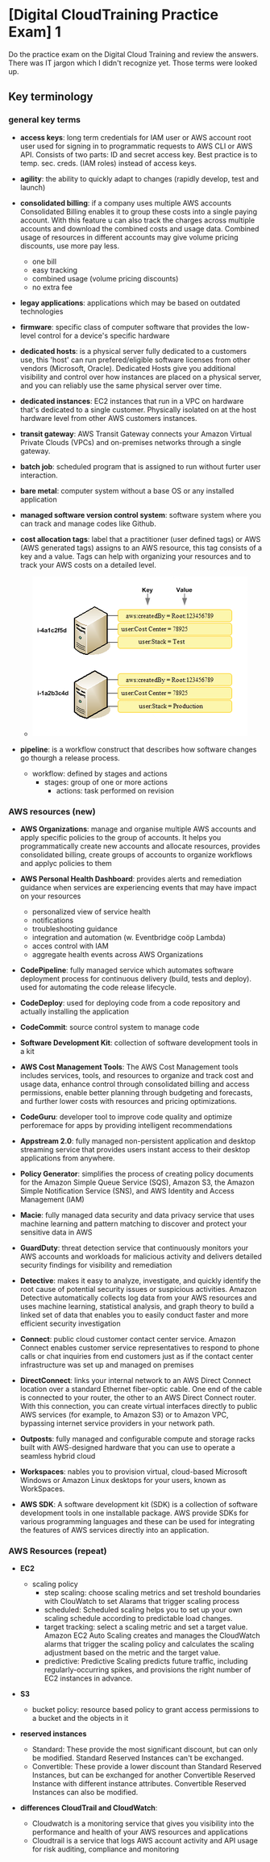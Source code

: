 # [Digital CloudTraining Practice Exam] 1
Do the practice exam on the Digital Cloud Training and review the answers. There was IT jargon which I didn't recognize yet. Those terms were looked up. 

## Key terminology

### general key terms
- **access keys**: long term credentials for  IAM user or AWS account root user used for signing in to programmatic requests to AWS CLI or AWS API. Consists of two parts: ID and secret access key. Best practice is to temp. sec. creds. (IAM roles) instead of access keys. 

- **agility**: the ability to quickly adapt to changes (rapidly develop, test and launch)
  
- **consolidated billing**: if a company uses multiple AWS accounts Consolidated Billing enables it to group these costs into a single paying account. With this feature u can also track the charges across multiple accounts and download the combined costs and usage data. Combined usage of resources in different accounts may give volume pricing discounts, use more pay less. 
  - one bill
  - easy tracking
  - combined usage (volume pricing discounts)
  - no extra fee
  
- **legay applications**: applications which may be based on outdated technologies 
  
- **firmware**: specific class of computer software that provides the low-level control for a device's specific hardware
  
- **dedicated hosts**: is a physical server fully dedicated to a customers use, this 'host' can run prefered/eligible software licenses from other vendors (Microsoft, Oracle). Dedicated Hosts give you additional visibility and control over how instances are placed on a physical server, and you can reliably use the same physical server over time.
  
- **dedicated instances**: EC2 instances that run in a VPC on hardware that's dedicated to a single customer. Physically isolated on at the host hardware level  from other AWS customers instances. 
  
- **transit gateway**: AWS Transit Gateway connects your Amazon Virtual Private Clouds (VPCs) and on-premises networks through a single gateway.
  
- **batch job**: scheduled program that is assigned to run without furter user interaction.
  
- **bare metal**: computer system without a base OS or any installed application
  
- **managed software version control system**: software system where you can track and manage codes like Github. 
  
- **cost allocation tags**: label that a practitioner (user defined tags) or AWS (AWS generated tags) assigns to an AWS resource, this tag consists of a key and a value. Tags can help with organizing your resources and to track your AWS costs on a detailed level.
  - ![](../../00_includes/EP/exam1/costAllocationTags.png)
  
- **pipeline**: is a workflow construct that describes how software changes go thourgh a release process. 
  - workflow: defined by stages and actions
    - stages: group of one or more actions
      - actions: task performed on revision
  
### AWS resources (new)

- **AWS Organizations**: manage and organise multiple AWS accounts and apply specific policies to the group of accounts. It helps you programmatically create new accounts and allocate resources, provides consolidated billing, create groups of accounts to organize workflows and applyc policies to them 
  
- **AWS Personal Health Dashboard**: provides alerts and remediation guidance when services are experiencing events that may have impact on your resources
  - personalized view of service health
  - notifications
  - troubleshooting guidance
  - integration and automation (w. Eventbridge coöp Lambda)
  - acces control with IAM
  - aggregate health events across AWS Organizations

- **CodePipeline**: fully managed service which automates software deployment process for continuous delivery (build, tests and deploy). used for automating the code release lifecycle.
  
- **CodeDeploy**: used for deploying code from a code repository and actually installing the application
  
- **CodeCommit**: source control system to manage code 
  
- **Software Development Kit**: collection of software development tools in a kit
  
- **AWS Cost Management Tools**: The AWS Cost Management tools includes services, tools, and resources to organize and track cost and usage data, enhance control through consolidated billing and access permissions, enable better planning through budgeting and forecasts, and further lower costs with resources and pricing optimizations.
  
- **CodeGuru**: developer tool to improve code quality and optimize perforemace for apps by providing intelligent recommendations
  
- **Appstream 2.0**: fully managed non-persistent application and desktop streaming service that provides users instant access to their desktop applications from anywhere.
  
- **Policy Generator**: simplifies the process of creating policy documents for the Amazon Simple Queue Service (SQS), Amazon S3, the Amazon Simple Notification Service (SNS), and AWS Identity and Access Management (IAM)
  
- **Macie**: fully managed data security and data privacy service that uses machine learning and pattern matching to discover and protect your sensitive data in AWS
  
- **GuardDuty**: threat detection service that continuously monitors your AWS accounts and workloads for malicious activity and delivers detailed security findings for visibility and remediation
  
- **Detective**: makes it easy to analyze, investigate, and quickly identify the root cause of potential security issues or suspicious activities. Amazon Detective automatically collects log data from your AWS resources and uses machine learning, statistical analysis, and graph theory to build a linked set of data that enables you to easily conduct faster and more efficient security investigation
  
- **Connect**: public cloud customer contact center service. Amazon Connect enables customer service representatives to respond to phone calls or chat inquiries from end customers just as if the contact center infrastructure was set up and managed on premises
  
- **DirectConnect**: links your internal network to an AWS Direct Connect location over a standard Ethernet fiber-optic cable. One end of the cable is connected to your router, the other to an 
  AWS Direct Connect router. With this connection, you can create virtual interfaces directly to public AWS services (for example, to Amazon S3) or to Amazon VPC, bypassing internet service providers in your network path.

- **Outposts**: fully managed and configurable compute and storage racks built with AWS-designed hardware that you can use to operate a seamless hybrid cloud
  
- **Workspaces**: nables you to provision virtual, cloud-based Microsoft Windows or Amazon Linux desktops for your users, known as WorkSpaces.

- **AWS SDK**: A software development kit (SDK) is a collection of software development tools in one installable package. AWS provide SDKs for various programming languages and these can be used for integrating the features of AWS services directly into an application.

### AWS Resources (repeat)
- **EC2**
  - scaling policy
    - step scaling: choose scaling metrics and set treshold boundaries with ClouWatch to set Alarams that trigger scaling process
    - scheduled: Scheduled scaling helps you to set up your own scaling schedule according to predictable load changes. 
    - target tracking: select a scaling metric and set a target value. Amazon EC2 Auto Scaling creates and manages the CloudWatch alarms that trigger the scaling policy and calculates the scaling adjustment based on the metric and the target value. 
    - predictive: Predictive Scaling predicts future traffic, including regularly-occurring spikes, and provisions the right number of EC2 instances in advance.
- **S3**
  - bucket policy: resource based policy to grant access permissions to a bucket and the objects in it
  
- **reserved instances**
    - Standard: These provide the most significant discount, but can only be modified. Standard Reserved Instances can't be exchanged.
    - Convertible: These provide a lower discount than Standard Reserved Instances, but can be exchanged for another Convertible Reserved Instance with different instance attributes. Convertible Reserved Instances can also be modified.
  
- **differences CloudTrail and CloudWatch**: 
  - Cloudwatch is a monitoring service that gives you visibility into the performance and health of your AWS resources and applications
  - Cloudtrail is a service that logs AWS account activity and API usage for risk auditing, compliance and monitoring

